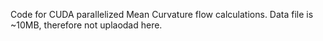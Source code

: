 Code for CUDA parallelized Mean Curvature flow calculations. Data file is ~10MB, therefore not uplaodad here.

